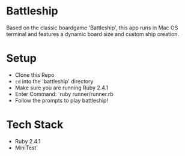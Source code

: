 # Battleship
Based on the classic boardgame 'Battleship', this app runs in Mac OS terminal and features a dynamic board size and custom ship creation.

# Setup
* Clone this Repo
* `cd` into the 'battleship' directory
* Make sure you are running Ruby 2.4.1
* Enter Command: `ruby runner/runner.rb
* Follow the prompts to play battleship!

# Tech Stack 
* Ruby 2.4.1 
* MiniTest`

